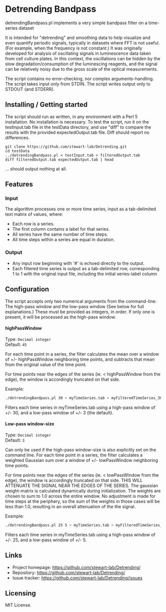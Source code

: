 
# Detrending Bandpass 
detrendingBandpass.pl implements a very simple bandpass filter on a time-series dataset

It is intended for "detrending" and smoothing data to help visualize and even quantify periodic signals, typically in datasets where FFT is not useful. (For example, when the frequency is not constant.) It was originally developed for analysis of oscillating signals in luminescence data taken from cell culture plates. In this context, the oscillations can be hidden by the slow degradation/consumption of the luminescing reagents, and the signal can be relatively noisy due to the gross scale of the optical measurements.

The script contains no error-checking, nor complex arguments-handling.
The script takes input only from STDIN.
The script writes output only to STDOUT (and STDERR).

## Installing / Getting started

The script should run as written, in any environment with a Perl 5 installation. No installation is necessary.
To test the script, run it on the testInput.tab file in the testData directory, and use "diff" to compare the results with the provided expectedOutput.tab file.
Diff should report no differences.

```shell
git clone https://github.com/stewart-lab/Detrending.git
cd testData
../detrendingBandpass.pl < testInput.tab > filteredOutput.tab
diff filteredOutput.tab expectedOutput.tab | head
```

... should output nothing at all.

## Features

### Input
The algorithm processes one or more time series, input as a tab-delimited text matrix of values, where:
* Each row is a series.
* The first column contains a label for that series.
* All series have the same number of time steps.
* All time steps within a series are equal in duration.

### Output
* Any input row beginning with '#' is echoed directly to the output.
* Each filtered time series is output as a tab-delimited row, corresponding 1 to 1 with the original input file, including the initial series-label column

## Configuration

The script accepts only two numerical arguments from the command-line: The high-pass window and the low-pass window (See below for full explanations.) These must be provided as integers, in order. If only one is present, it will be processed as the high-pass window.

#### highPassWindow
Type: `Decimal integer`  
Default: `45`

For each time point in a series, the filter calculates the mean over a window of +/- highPassWindow neighboring time points, and subtracts that mean from the original value of the time point.

For time points near the edges of the series (ie. < highPassWindow from the edge), the window is accordingly truncated on that side.

Example:
```bash
./detrendingBandpass.pl 30 < myTimeSeries.tab > myFilteredTimeSeries_30_3.tab
```

Filters each time series in myTimeSeries.tab using a high-pass window of +/- 30, and a low-pass window of +/- 3 (the default).

#### Low-pass window-size
Type: `Decimal integer`  
Default: `3`

Can only be used if the high-pass window-size is also explicitly set on the command line.
For each time point in a series, the filter calculates a weighted Gaussian sum over a window of +/- lowPassWindow neighboring time points.

For time points near the edges of the series (ie. < lowPassWindow from the edge), the window is accordingly truncated on that side. THIS WILL ATTENUATE
THE SIGNAL NEAR THE EDGES OF THE SERIES. The gaussian weight-matrix is calculated dynamically during initialization. The weights are chosen to sum to 1.0 across the entire window. No adjustment is made for time steps at the periphery, so the sum of the weights in those cases will be less than 1.0, resulting in an overall attenuation of the the signal.

Example:
```bash
./detrendingBandpass.pl 25 5 < myTimeSeries.tab > myFilteredTimeSeries_25_5.tab
```

Filters each time series in myTimeSeries.tab using a high-pass window of +/- 25, and a low-pass window of +/- 5.

## Links

- Project homepage: https://github.com/stewart-lab/Detrending/
- Repository: https://github.com/stewart-lab/Detrending/
- Issue tracker: https://github.com/stewart-lab/Detrending/issues

## Licensing

MIT License.
